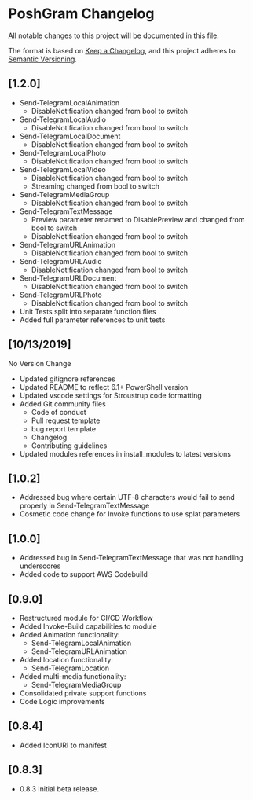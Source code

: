 # PoshGram Changelog

All notable changes to this project will be documented in this file.

The format is based on [Keep a Changelog](https://keepachangelog.com/en/1.0.0/),
and this project adheres to [Semantic Versioning](https://semver.org/spec/v2.0.0.html).

## [1.2.0]

- Send-TelegramLocalAnimation
  - DisableNotification changed from bool to switch
- Send-TelegramLocalAudio
  - DisableNotification changed from bool to switch
- Send-TelegramLocalDocument
  - DisableNotification changed from bool to switch
- Send-TelegramLocalPhoto
  - DisableNotification changed from bool to switch
- Send-TelegramLocalVideo
  - DisableNotification changed from bool to switch
  - Streaming changed from bool to switch
- Send-TelegramMediaGroup
  - DisableNotification changed from bool to switch
- Send-TelegramTextMessage
  - Preview parameter renamed to DisablePreview and changed from bool to switch
  - DisableNotification changed from bool to switch
- Send-TelegramURLAnimation
  - DisableNotification changed from bool to switch
- Send-TelegramURLAudio
  - DisableNotification changed from bool to switch
- Send-TelegramURLDocument
  - DisableNotification changed from bool to switch
- Send-TelegramURLPhoto
  - DisableNotification changed from bool to switch
- Unit Tests split into separate function files
- Added full parameter references to unit tests

## [10/13/2019]

No Version Change

- Updated gitignore references
- Updated README to reflect 6.1+ PowerShell version
- Updated vscode settings for Stroustrup code formatting
- Added Git community files
  - Code of conduct
  - Pull request template
  - bug report template
  - Changelog
  - Contributing guidelines
- Updated modules references in install_modules to latest versions


## [1.0.2]

- Addressed bug where certain UTF-8 characters would fail to send properly in Send-TelegramTextMessage
- Cosmetic code change for Invoke functions to use splat parameters

## [1.0.0]

- Addressed bug in Send-TelegramTextMessage that was not handling underscores
- Added code to support AWS Codebuild

## [0.9.0]

- Restructured module for CI/CD Workflow
- Added Invoke-Build capabilities to module
- Added Animation functionality:
  - Send-TelegramLocalAnimation
  - Send-TelegramURLAnimation
- Added location functionality:
  - Send-TelegramLocation
- Added multi-media functionality:
  - Send-TelegramMediaGroup
- Consolidated private support functions
- Code Logic improvements

## [0.8.4]

- Added IconURI to manifest

## [0.8.3]

- 0.8.3 Initial beta release.